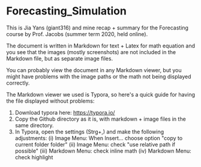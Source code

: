# Forecasting_Simulation

This is Jia Yans (giant316) and mine recap + summary for the Forecasting course by Prof. Jacobs (summer term 2020, held online).

The document is written in Markdown for text + Latex for math equation and you see that the images (mostly screenshots) are not included in the Markdown file, but as separate image files.

You can probably view the document in any Markdown viewer, but you might have problems with the image paths  or the math not being displayed correctly.

The Markdown viewer we used is Typora, so here's a quick guide for having the file displayed without problems:

1. Download typora here: https://typora.io/
2. Copy the Github directory as it is, with markdown + image files in the same directory.
3. In Typora, open the settings (Strg+,) and make the following adjustments:
  (i) Image Menu: When Insert... choose option "copy to current folder folder"
  (ii) Image Menu: check "use relative path if possible"
  (iii) Markdown Menu: check inline math
  (iv) Markdown Menu: check highlight
